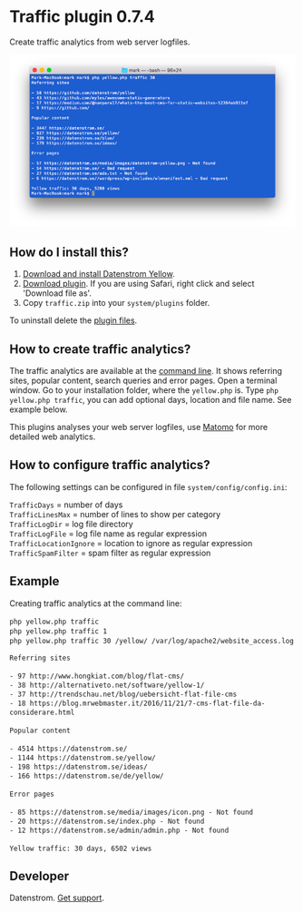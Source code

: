 Traffic plugin 0.7.4
====================
Create traffic analytics from web server logfiles.

<p align="center"><img src="traffic-screenshot.png?raw=true" alt="Screenshot"></p>

## How do I install this?

1. [Download and install Datenstrom Yellow](https://github.com/datenstrom/yellow/).
2. [Download plugin](https://github.com/datenstrom/yellow-plugins/raw/master/zip/traffic.zip). If you are using Safari, right click and select 'Download file as'.
3. Copy `traffic.zip` into your `system/plugins` folder.

To uninstall delete the [plugin files](update.ini).

## How to create traffic analytics?

The traffic analytics are available at the [command line](https://github.com/datenstrom/yellow-plugins/tree/master/command). It shows referring sites, popular content, search queries and error pages. Open a terminal window. Go to your installation folder, where the `yellow.php` is. Type `php yellow.php traffic`, you can add optional days, location and file name. See example below.

This plugins analyses your web server logfiles, use [Matomo](https://github.com/datenstrom/yellow-plugins/tree/master/matomo) for more detailed web analytics.

## How to configure traffic analytics?

The following settings can be configured in file `system/config/config.ini`:

`TrafficDays` = number of days  
`TrafficLinesMax` = number of lines to show per category  
`TrafficLogDir` = log file directory  
`TrafficLogFile` = log file name as regular expression  
`TrafficLocationIgnore` = location to ignore as regular expression  
`TrafficSpamFilter` = spam filter as regular expression  

## Example

Creating traffic analytics at the command line:

`php yellow.php traffic`  
`php yellow.php traffic 1`  
`php yellow.php traffic 30 /yellow/ /var/log/apache2/website_access.log` 

~~~~
Referring sites

- 97 http://www.hongkiat.com/blog/flat-cms/
- 38 http://alternativeto.net/software/yellow-1/
- 37 http://trendschau.net/blog/uebersicht-flat-file-cms
- 18 https://blog.mrwebmaster.it/2016/11/21/7-cms-flat-file-da-considerare.html

Popular content

- 4514 https://datenstrom.se/
- 1144 https://datenstrom.se/yellow/
- 198 https://datenstrom.se/ideas/
- 166 https://datenstrom.se/de/yellow/

Error pages

- 85 https://datenstrom.se/media/images/icon.png - Not found
- 20 https://datenstrom.se/index.php - Not found
- 12 https://datenstrom.se/admin/admin.php - Not found

Yellow traffic: 30 days, 6502 views
~~~~

## Developer

Datenstrom. [Get support](https://developers.datenstrom.se/help/support).
